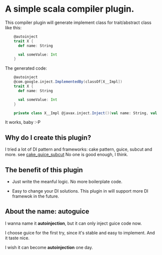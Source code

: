 # A simple scala compiler plugin.

This compiler plugin will generate implement class for trait/abstract class like this:

```scala
    @autoinject
    trait X {
      def name: String

      val someValue: Int
    }
```

The generated code:

```scala
    @autoinject
    @com.google.inject.ImplementedBy(classOf[X__Impl])
    trait X {
      def name: String

      val someValue: Int
    }

    private class X__Impl @javax.inject.Inject()(val name: String, val someValue: Int) extends X
```

It works, baby :-P

## Why do I create this plugin?

I tried a lot of DI pattern and frameworks: cake pattern, guice, subcut and more. see [cake_guice_subcut](https://github.com/iron9light/cake_guice_subcut)
No one is good enough, I think.

## The benefit of this plugin

 * Just write the meanful logic. No more boilerplate code.

 * Easy to change your DI solutions. This plugin in will support more DI framewok in the future.

## About the name: autoguice

I wanna name it **autoinjection**, but it can only inject guice code now.

I choose guice for the first try, since it's stable and easy to implement. And it taste nice.

I wish it can become **autoinjection** one day.
